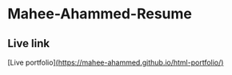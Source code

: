 # Mahee-Ahammed-Resume

## Live link

[Live portfolio][(https://mahee-ahammed.github.io/html-portfolio/) ](https://mahee-ahammed.github.io/Mahee-Ahammed-Resume/)
